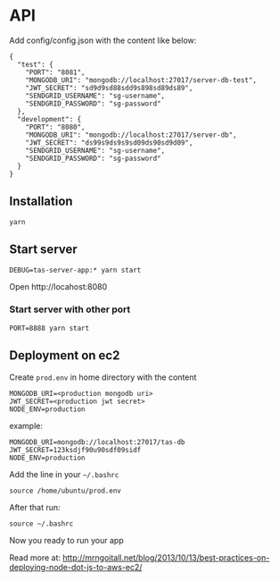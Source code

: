 # API

Add config/config.json with the content like below:

```
{
  "test": {
    "PORT": "8081",
    "MONGODB_URI": "mongodb://localhost:27017/server-db-test",
    "JWT_SECRET": "sd9d9sd88sdd9s898sd89ds89",
    "SENDGRID_USERNAME": "sg-username",
    "SENDGRID_PASSWORD": "sg-password"
  },
  "development": {
    "PORT": "8080",
    "MONGODB_URI": "mongodb://localhost:27017/server-db",
    "JWT_SECRET": "ds99s9ds9s9sd09ds90sd9d09",
    "SENDGRID_USERNAME": "sg-username",
    "SENDGRID_PASSWORD": "sg-password"
  }
}

```

## Installation

```
yarn
```

## Start server

```
DEBUG=tas-server-app:* yarn start
```

Open http://locahost:8080

### Start server with other port

```
PORT=8888 yarn start
```

## Deployment on ec2

Create `prod.env` in home directory with the content

```
MONGODB_URI=<production mongodb uri>
JWT_SECRET=<production jwt secret>
NODE_ENV=production
```

example:

```
MONGODB_URI=mongodb://localhost:27017/tas-db
JWT_SECRET=123ksdjf90u90sdf09sidf
NODE_ENV=production
```

Add the line in your `~/.bashrc`

```
source /home/ubuntu/prod.env
```

After that run:

```
source ~/.bashrc
```

Now you ready to run your app

Read more at: http://mrngoitall.net/blog/2013/10/13/best-practices-on-deploying-node-dot-js-to-aws-ec2/
